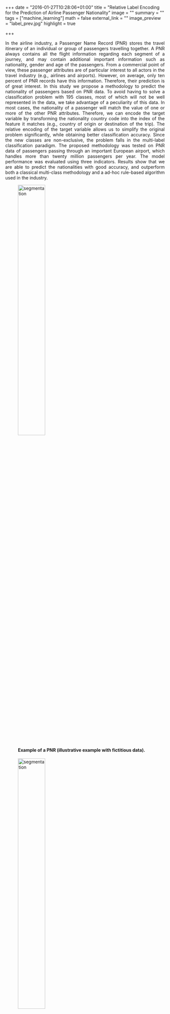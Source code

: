 +++
date = "2016-01-27T10:28:06+01:00"
title = "Relative Label Encoding for the Prediction of Airline Passenger Nationality"
image = ""
summary = ""
tags = ["machine_learning"]
math = false
external_link = ""
image_preview = "label_prev.jpg"
highlight = true

+++
<p style='text-align: justify;'>
In the airline industry, a Passenger Name Record (PNR) stores the travel itinerary of an individual or group of passengers travelling together. 
A PNR always contains all the flight information regarding each segment of a journey, and may contain additional important information such as nationality, gender and age of the passengers. From a commercial point of view, these passenger attributes are of particular interest to all actors in the travel industry (e.g., airlines and airports).  However, on average, only ten percent of PNR records have this information. Therefore, their prediction is of great interest. 
In this study we propose a methodology to predict the nationality of passengers based on PNR data. To avoid having to solve a classification problem with 195 classes, most of which will not be well represented in the data, we take advantage of a peculiarity of this data. In most cases, the nationality of a passenger will match the value of one or more of the other PNR attributes. Therefore, we can encode the target variable by transforming the nationality country code into the index of the feature it matches (e.g., country of origin or destination of the trip). 
The relative encoding of the target variable allows us to simplify the original problem significantly, while obtaining better classification accuracy.
Since the new classes are non-exclusive, the problem falls in the  multi-label classification paradigm.  
The proposed methodology was tested on PNR data of passengers passing through an important European airport, which handles more than twenty million passengers per year. The model performance was evaluated using three indicators. Results  show that we are able to predict the nationalities with good accuracy, and outperform both a  classical multi-class methodology and a ad-hoc rule-based algorithm used in the industry. 
</p>





<figure>
    <img src="/img/pnr_ex.jpg" alt="segmentation" width="45%" height="45%">
    <figcaption>
        <h4>Example of a PNR (illustrative example with fictitious data).</h4>
    </figcaption> 
</figure>



<figure>
    <img src="/img/topNat15V2.jpg" alt="segmentation" width="45%" height="45%">
    <figcaption>
        <h4>Predicted number of passengers (in log scale) per nationality for each of the three methods, comparison with ground truth (the countries have been anonymized and ordered by number of passengers).</h4>
    </figcaption> 
</figure>


<figure>
    <img src="/img/weighterError.jpg" alt="segmentation" width="45%" height="45%">
    <figcaption>
        <h4>Weighted error for the three compared methods.</h4>
    </figcaption> 
</figure>
